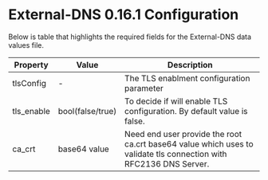 # External-DNS 0.16.1 Configuration

Below is table that highlights the required fields for the External-DNS data values file. 

| Property	                                                        | Value	                 | Description                                                                                                                                                                                                                                                                                                                                   |                                                                                         
|------------------------------------------------------------------|------------------------|-----------------------------------------------------------------------------------------------------------------------------------------------------------------------------------------------------------------------------------------------------------------------------------------------------------------------------------------------|                                                                                        
| tlsConfig                                                        | -	                     | The TLS enablment configuration parameter                                                                                                                                                                                                                                                                                                     |
| tls_enable                                                       | bool(false/true)       | To decide if will enable TLS configuration.  By default value is false.	                                                                                                                                                                                                                                                                     |
| ca_crt                                                           | base64 value           | Need end user provide the root ca.crt base64 value which uses to validate tls connection with RFC2136 DNS Server.                                                                                                                                                                                                                             |